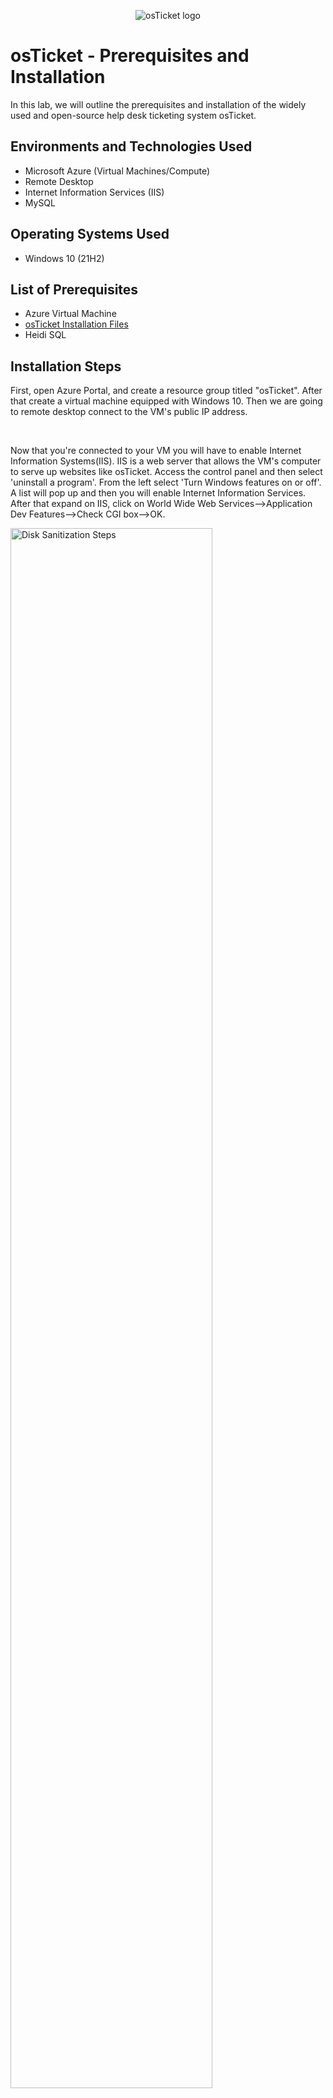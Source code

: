 <p align="center">
<img src="https://i.imgur.com/Clzj7Xs.png" alt="osTicket logo"/>
</p>

<h1>osTicket - Prerequisites and Installation</h1>
In this lab, we will outline the prerequisites and installation of the widely used and open-source help desk ticketing system osTicket.<br />


<h2>Environments and Technologies Used</h2>

- Microsoft Azure (Virtual Machines/Compute)
- Remote Desktop
- Internet Information Services (IIS)
- MySQL

<h2>Operating Systems Used </h2>

- Windows 10</b> (21H2)

<h2>List of Prerequisites</h2>

- Azure Virtual Machine
- [osTicket Installation Files](https://drive.google.com/drive/u/0/folders/1APMfNyfNzcxZC6EzdaNfdZsUwxWYChf6) 
- Heidi SQL

<h2>Installation Steps</h2>


<p>
First, open Azure Portal, and create a resource group titled "osTicket". After that create a virtual machine equipped with Windows 10. Then we are going to remote desktop connect to the VM's public IP address.
</p>
<br />

<p>
Now that you're connected to your VM you will have to enable Internet Information Systems(IIS). IIS is a web server that allows the VM's computer to serve up websites like osTicket. Access the control panel and then select 'uninstall a program'. From the left select 'Turn Windows features on or off'. A list will pop up and then you will enable Internet Information Services. After that expand on IIS, click on World Wide Web Services-->Application Dev Features-->Check CGI box-->OK.
</p>
<p>
<img src="https://i.imgur.com/CbwfX0A.png" height="80%" width="80%" alt="Disk Sanitization Steps"/>
</p>
<br />
<p>
From the Installation Files download and install PHP Manager for IIS (PHPManagerForIIS_V1.5.0.msi) and the Rewrite Module (rewrite_amd64_en-US.msi). 
</p>

<p>
<img src="https://i.imgur.com/th1QTiq.png" height="80%" width="80%" alt="Disk Sanitization Steps"/>
</p>
<br />
<p>
After that create a PHP directory in the C: drive. From the Installation Files download PHP 7.3.8 (php-7.3.8-nts-Win32-VC15-x86.zip) and unzip the contents into C:\PHP.
</p>
<p>
<img src="https://i.imgur.com/MIB0vMD.png" height="80%" width="80%" alt="Disk Sanitization Steps"/>
</p>
<br />
<p>
<img src="https://i.imgur.com/C2dw437.png" height="80%" width="80%" alt="Disk Sanitization Steps"/>
</p>
<br />
<p>
From the Installation Files, download and install VC_redist.x86.exe. Install MySQL 5.5.62 (mysql-5.5.62-win32.msi), a database that osTicket relies on.  
</p>
<p>
<img src="https://i.imgur.com/M3C8Een.png" height="80%" width="80%" alt="Disk Sanitization Steps"/>
</p>
<br />
<p>
<img src="https://i.imgur.com/Vw9dkdG.png" height="80%" width="80%" alt="Disk Sanitization Steps"/>
</p>
<br />
<p>
Open IIS as an Administrator. From the start menu when you type IIS, right-click on IIS and click 'Run as administrator'. 
</p>
<p>
<img src="https://i.imgur.com/tSMyqRh.png" height="80%" width="80%" alt="Disk Sanitization Steps"/>
</p>
<br />
<p>
Register PHP from within IIS. After that reload IIS (Open IIS and Stop and Start the server). 
</p>
<p>
<img src="https://i.imgur.com/CE9jRe1.png" height="80%" width="80%" alt="Disk Sanitization Steps"/>
</p>
<br />
<p>
<img src="https://i.imgur.com/jENoPV0.png" height="80%" width="80%" alt="Disk Sanitization Steps"/>
</p>
<br />
<p>
<img src="https://i.imgur.com/xEACeIn.png" height="80%" width="80%" alt="Disk Sanitization Steps"/>
</p>
<br />
<p>
From the Installation Files, download osTicket v1.15.8. After that extract and copy "upload" folder to c:\inetpub\wwwroot. Within c:\inetpub\wwwroot, rename "upload" to "osTicket". After that reload IIS (Open IIS and Stop and Start the server). 
</p>
<p>
<img src="https://i.imgur.com/78CkHVT.png" height="80%" width="80%" alt="Disk Sanitization Steps"/>
</p>
<br />
<p>
<img src="https://i.imgur.com/H5jupzl.png" height="80%" width="80%" alt="Disk Sanitization Steps"/>
</p>
<br />
<p>
Go to Sites-->Default-->osTicket. On the right click “Browse *:80”. An osTicket Installer page will pop up. 
</p>
<p>
<img src="https://i.imgur.com/GMT4HiB.png" height="80%" width="80%" alt="Disk Sanitization Steps"/>
</p>
<br />
<p>
<img src="https://i.imgur.com/DNnlS7J.png" height="80%" width="80%" alt="Disk Sanitization Steps"/>
</p>
<br />
<p>
Go back to IIS, click on Sites-->Default-->osTicket. Double-click on PHP Manager and then click on 'Enable or disable an extension'. Enable: php_imap.dll, php_intl.dll and php_opcache.dll. Refresh the osTicket site in your browser and observe the changes. 
</p>
<p>
<img src="https://i.imgur.com/RdKimo9.png" height="80%" width="80%" alt="Disk Sanitization Steps"/>
</p>
<br />
<p>
<img src="https://i.imgur.com/pXxtHtF.png" height="80%" width="80%" alt="Disk Sanitization Steps"/>
</p>
<br />
<p>
<img src="https://i.imgur.com/KHJgoJO.png" height="80%" width="80%" alt="Disk Sanitization Steps"/>
</p>
<br />
<p>
Now you have to rename ost-config.php. We have to go from C:\inetpub\wwwroot\osTicket\include\ost-sampleconfig.php to C:\inetpub\wwwroot\osTicket\include\ost-config.php. You will also need to assign permissions to ost-config.php. Click on Disable Inheritance-->Remove All. And then add New Permissions-->Everyone-->Full Control. 
</p>
<p>
<img src="https://i.imgur.com/of7zvcb.png" height="80%" width="80%" alt="Disk Sanitization Steps"/>
</p>
<br />
<p>
<img src="https://i.imgur.com/A510mEL.png" height="80%" width="80%" alt="Disk Sanitization Steps"/>
</p>
<br />
<p>
Continue setting up osTicket in the browser.
</p>
<br />
<p>
From the Installation Files, download and install HeidiSQL. Open HeidiSQL, create a new session, and then connect to the session using the username and password when you set up MySQL. After that create a database called "osTicket". 
</p>
<p>
<img src="https://i.imgur.com/q5ChlVE.png" height="80%" width="80%" alt="Disk Sanitization Steps"/>
</p>
<br />
<br />
<p>
osTicket should now be installed. Now it is time to clean up. Delete: C:\inetpub\wwwroot\osTicket\setup. And set Permissions to “Read” only: C:\inetpub\wwwroot\osTicket\include\ost-config.php.
</p>
<p>
<img src="https://i.imgur.com/F4kRIVR.png" height="80%" width="80%" alt="Disk Sanitization Steps"/>
</p>
<br />
Browse to your help desk login page: http://localhost/osTicket/scp/login.php osTicket installation is completed!
</p>
<p>
<img src="https://imgur.com/x9ga2kj.png" height="80%" width="80%" alt="Disk Sanitization Steps"/>
</p>
<p>
<img src="https://imgur.com/MRl1dL0.png" height="80%" width="80%" alt="Disk Sanitization Steps"/>
</p>
